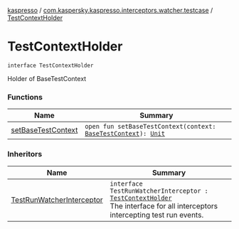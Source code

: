 [kaspresso](../../index.md) / [com.kaspersky.kaspresso.interceptors.watcher.testcase](../index.md) / [TestContextHolder](./index.md)

# TestContextHolder

`interface TestContextHolder`

Holder of BaseTestContext

### Functions

| Name | Summary |
|---|---|
| [setBaseTestContext](set-base-test-context.md) | `open fun setBaseTestContext(context: `[`BaseTestContext`](../../com.kaspersky.kaspresso.testcases.core.testcontext/-base-test-context.md)`): `[`Unit`](https://kotlinlang.org/api/latest/jvm/stdlib/kotlin/-unit/index.html) |

### Inheritors

| Name | Summary |
|---|---|
| [TestRunWatcherInterceptor](../-test-run-watcher-interceptor/index.md) | `interface TestRunWatcherInterceptor : `[`TestContextHolder`](./index.md)<br>The interface for all interceptors intercepting test run events. |

